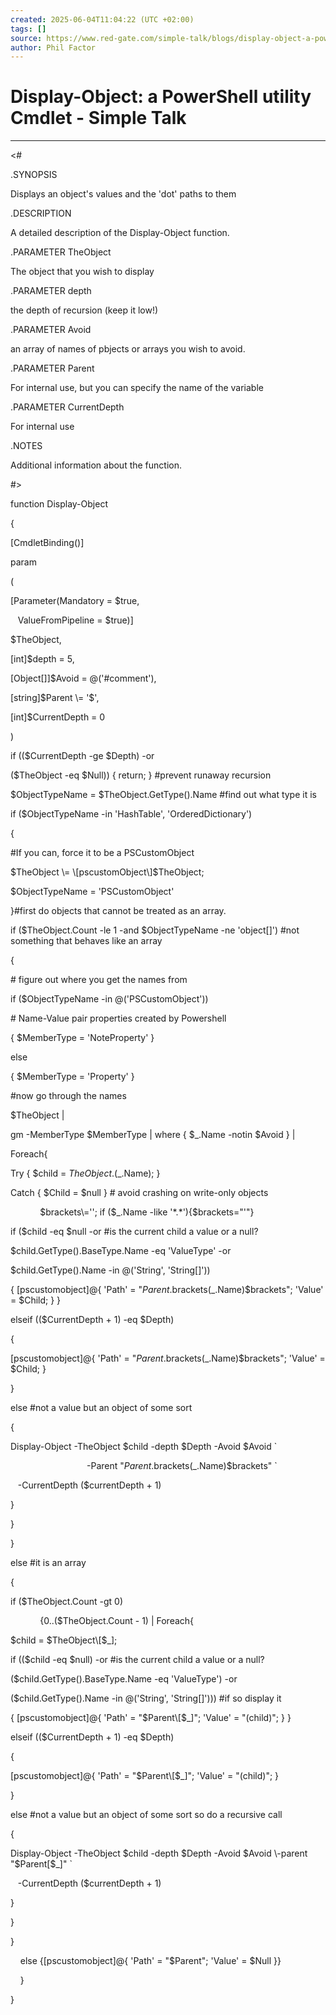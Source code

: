 ```yaml
---
created: 2025-06-04T11:04:22 (UTC +02:00)
tags: []
source: https://www.red-gate.com/simple-talk/blogs/display-object-a-powershell-utility-cmdlet/
author: Phil Factor
---
```


# Display-Object: a PowerShell utility Cmdlet - Simple Talk

---
<#

.SYNOPSIS

Displays an object's values and the 'dot' paths to them

.DESCRIPTION

A detailed description of the Display-Object function.

.PARAMETER TheObject

The object that you wish to display

.PARAMETER depth

the depth of recursion (keep it low!)

.PARAMETER Avoid

an array of names of pbjects or arrays you wish to avoid.

.PARAMETER Parent

For internal use, but you can specify the name of the variable

.PARAMETER CurrentDepth

For internal use

.NOTES

Additional information about the function.

#>

function Display-Object

{

\[CmdletBinding()\]

param

(

\[Parameter(Mandatory \= $true,

   ValueFromPipeline \= $true)\]

$TheObject,

\[int\]$depth \= 5,

\[Object\[\]\]$Avoid \= @('#comment'),

\[string\]$Parent \= '$',

\[int\]$CurrentDepth \= 0

)

if (($CurrentDepth \-ge $Depth) \-or

($TheObject \-eq $Null)) { return; } #prevent runaway recursion

$ObjectTypeName \= $TheObject.GetType().Name #find out what type it is

if ($ObjectTypeName \-in 'HashTable', 'OrderedDictionary')

{

#If you can, force it to be a PSCustomObject

$TheObject \= \[pscustomObject\]$TheObject;

$ObjectTypeName \= 'PSCustomObject'

}#first do objects that cannot be treated as an array.

if ($TheObject.Count \-le 1 \-and $ObjectTypeName \-ne 'object\[\]') #not something that behaves like an array

{

\# figure out where you get the names from

if ($ObjectTypeName \-in @('PSCustomObject'))

\# Name-Value pair properties created by Powershell

{ $MemberType \= 'NoteProperty' }

else

{ $MemberType \= 'Property' }

#now go through the names

$TheObject |

gm \-MemberType $MemberType | where { $\_.Name \-notin $Avoid } |

Foreach{

Try { $child \= $TheObject.($\_.Name); }

Catch { $Child \= $null } \# avoid crashing on write-only objects

            $brackets\=''; if ($\_.Name \-like '\*.\*'){$brackets\="'"}

if ($child \-eq $null \-or #is the current child a value or a null?

$child.GetType().BaseType.Name \-eq 'ValueType' \-or

$child.GetType().Name \-in @('String', 'String\[\]'))

{ \[pscustomobject\]@{ 'Path' \= "$Parent.$brackets$($\_.Name)$brackets"; 'Value' \= $Child; } }

elseif (($CurrentDepth + 1) \-eq $Depth)

{

\[pscustomobject\]@{ 'Path' \= "$Parent.$brackets$($\_.Name)$brackets"; 'Value' \= $Child; }

}

else #not a value but an object of some sort

{

Display-Object \-TheObject $child \-depth $Depth \-Avoid $Avoid \`

                               \-Parent "$Parent.$brackets$($\_.Name)$brackets" \`

   \-CurrentDepth ($currentDepth + 1)

}

}

}

else #it is an array

{

if ($TheObject.Count \-gt 0)

            {0..($TheObject.Count \- 1) | Foreach{

$child \= $TheObject\[$\_\];

if (($child \-eq $null) \-or #is the current child a value or a null?

($child.GetType().BaseType.Name \-eq 'ValueType') \-or

($child.GetType().Name \-in @('String', 'String\[\]'))) #if so display it

{ \[pscustomobject\]@{ 'Path' \= "$Parent\[$\_\]"; 'Value' \= "$($child)"; } }

elseif (($CurrentDepth + 1) \-eq $Depth)

{

\[pscustomobject\]@{ 'Path' \= "$Parent\[$\_\]"; 'Value' \= "$($child)"; }

}

else #not a value but an object of some sort so do a recursive call

{

Display-Object \-TheObject $child \-depth $Depth \-Avoid $Avoid \-parent "$Parent\[$\_\]" \`

   \-CurrentDepth ($currentDepth + 1)

}

}

}

    else {\[pscustomobject\]@{ 'Path' \= "$Parent"; 'Value' \= $Null }}

    }

}
